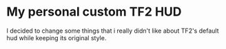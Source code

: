 # My personal custom TF2 HUD
 I decided to change some things that i really didn't like about TF2's default hud while keeping its original style.
